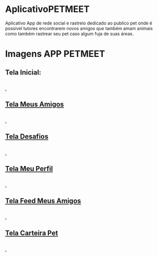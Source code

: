# AplicativoPETMEET
Aplicativo App de rede social e rastreio dedicado ao publico pet onde é possível tutores encontrarem novos amigos que também amam animais como também rastrear seu pet caso algum fuja de suas áreas.


# Imagens APP PETMEET
## Tela Inicial:
<p align="center">
<a href=target="blank"><img align="center" src="https://github.com/Lucas-Quandt/AplicativoPETMEET/assets/103226578/18b5b5e5-9abe-4b63-9bf4-2c91ba7d5dc3"alt="" " /a> 
</p>
</p>.

## Tela Meus Amigos 
<p align="center">
<a href=target="blank"><img align="center" src="https://github.com/Lucas-Quandt/AplicativoPETMEET/assets/103226578/e2b5b15f-ab67-4181-890e-e137a37a99fd"alt="" " /a> 
</p>
</p>.

## Tela Desafios
<p align="center">
<a href=target="blank"><img align="center" src="https://github.com/Lucas-Quandt/AplicativoPETMEET/assets/103226578/72cd667d-2783-4e62-bc6c-862f7a0f11db"alt="" " /a> 
</p>
</p>.

## Tela Meu Perfil
<p align="center">
<a href=target="blank"><img align="center" src="https://github.com/Lucas-Quandt/AplicativoPETMEET/assets/103226578/3e97a80d-9d28-4565-8683-1814a24c3c10"alt="" " /a> 
</p>
</p>.

## Tela Feed Meus Amigos
<p align="center">
<a href=target="blank"><img align="center" src="https://github.com/Lucas-Quandt/AplicativoPETMEET/assets/103226578/e660719b-c78f-4dfe-8ed3-8495f5f929f3"alt="" " /a> 
</p>
</p>.

## Tela Carteira Pet
<p align="center">
<a href=target="blank"><img align="center" src="https://github.com/Lucas-Quandt/AplicativoPETMEET/assets/103226578/b2cb65d1-3881-46bb-8a02-77887fa3c6b4"alt="" " /a> 
</p>
</p>.




